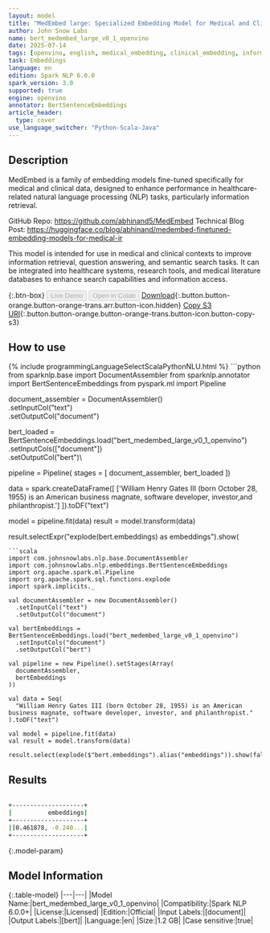 ```yaml
---
layout: model
title: "MedEmbed large: Specialized Embedding Model for Medical and Clinical Information Retrieval (OpenVINO)"
author: John Snow Labs
name: bert_medembed_large_v0_1_openvino
date: 2025-07-14
tags: [openvino, english, medical_embedding, clinical_embedding, information_retrieval, open_source, bert, en, licensed]
task: Embeddings
language: en
edition: Spark NLP 6.0.0
spark_version: 3.0
supported: true
engine: openvino
annotator: BertSentenceEmbeddings
article_header:
  type: cover
use_language_switcher: "Python-Scala-Java"
---
```


## Description

MedEmbed is a family of embedding models fine-tuned specifically for medical and clinical data, designed to enhance performance in healthcare-related natural language processing (NLP) tasks, particularly information retrieval.

GitHub Repo: https://github.com/abhinand5/MedEmbed
Technical Blog Post: https://huggingface.co/blog/abhinand/medembed-finetuned-embedding-models-for-medical-ir

This model is intended for use in medical and clinical contexts to improve information retrieval, question answering, and semantic search tasks. It can be integrated into healthcare systems, research tools, and medical literature databases to enhance search capabilities and information access.

{:.btn-box}
<button class="button button-orange" disabled>Live Demo</button>
<button class="button button-orange" disabled>Open in Colab</button>
[Download](https://s3.amazonaws.com/auxdata.johnsnowlabs.com/clinical/models/bert_medembed_large_v0_1_openvino_en_6.0.0_3.0_1752515197550.zip){:.button.button-orange.button-orange-trans.arr.button-icon.hidden}
[Copy S3 URI](s3://auxdata.johnsnowlabs.com/clinical/models/bert_medembed_large_v0_1_openvino_en_6.0.0_3.0_1752515197550.zip){:.button.button-orange.button-orange-trans.button-icon.button-copy-s3}

## How to use



<div class="tabs-box" markdown="1">
{% include programmingLanguageSelectScalaPythonNLU.html %}
```python
from sparknlp.base import DocumentAssembler
from sparknlp.annotator import BertSentenceEmbeddings
from pyspark.ml import Pipeline

document_assembler = DocumentAssembler()\
    .setInputCol("text")\
    .setOutputCol("document")

bert_loaded = BertSentenceEmbeddings.load("bert_medembed_large_v0_1_openvino")\
    .setInputCols(["document"])\
    .setOutputCol("bert")\

pipeline = Pipeline(
    stages = [
        document_assembler,
        bert_loaded
  ])

data = spark.createDataFrame([
    ['William Henry Gates III (born October 28, 1955) is an American business magnate, software developer, investor,and philanthropist.']
]).toDF("text")

model = pipeline.fit(data)
result = model.transform(data)

result.selectExpr("explode(bert.embeddings) as embeddings").show(

```
```scala
import com.johnsnowlabs.nlp.base.DocumentAssembler
import com.johnsnowlabs.nlp.embeddings.BertSentenceEmbeddings
import org.apache.spark.ml.Pipeline
import org.apache.spark.sql.functions.explode
import spark.implicits._

val documentAssembler = new DocumentAssembler()
  .setInputCol("text")
  .setOutputCol("document")

val bertEmbeddings = BertSentenceEmbeddings.load("bert_medembed_large_v0_1_openvino")
  .setInputCols("document")
  .setOutputCol("bert")

val pipeline = new Pipeline().setStages(Array(
  documentAssembler,
  bertEmbeddings
))

val data = Seq(
  "William Henry Gates III (born October 28, 1955) is an American business magnate, software developer, investor, and philanthropist."
).toDF("text")

val model = pipeline.fit(data)
val result = model.transform(data)

result.select(explode($"bert.embeddings").alias("embeddings")).show(false)

```
</div>

## Results

```bash

+--------------------+
|          embeddings|
+--------------------+
|[0.461878, -0.240...|
+--------------------+

```

{:.model-param}
## Model Information

{:.table-model}
|---|---|
|Model Name:|bert_medembed_large_v0_1_openvino|
|Compatibility:|Spark NLP 6.0.0+|
|License:|Licensed|
|Edition:|Official|
|Input Labels:|[document]|
|Output Labels:|[bert]|
|Language:|en|
|Size:|1.2 GB|
|Case sensitive:|true|